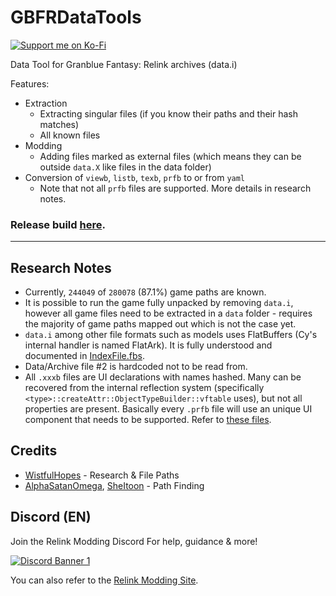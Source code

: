 # GBFRDataTools

<div width="100%">
  <a href="https://ko-fi.com/nenkai" width="40%">
    <img src="https://ko-fi.com/img/githubbutton_sm.svg" alt="Support me on Ko-Fi">
  </a>
</div>

Data Tool for Granblue Fantasy: Relink archives (data.i)

Features:
* Extraction
  * Extracting singular files (if you know their paths and their hash matches)
  * All known files
* Modding
  * Adding files marked as external files (which means they can be outside `data.X` like files in the data folder)
* Conversion of `viewb`, `listb`, `texb`, `prfb` to or from `yaml`
  * Note that not all `prfb` files are supported. More details in research notes.

### Release build [here](https://github.com/Nenkai/GBFRDataTools/releases).

---

## Research Notes

* Currently, `244049` of `280078` (87.1%) game paths are known.
* It is possible to run the game fully unpacked by removing `data.i`, however all game files need to be extracted in a `data` folder - requires the majority of game paths mapped out which is not the case yet.
* `data.i` among other file formats such as models uses FlatBuffers (Cy's internal handler is named FlatArk). It is fully understood and documented in [IndexFile.fbs](https://github.com/Nenkai/GBFRDataTools/blob/master/GBFRDataTools/Entities/IndexFile.fbs).
* Data/Archive file #2 is hardcoded not to be read from.
* All `.xxxb` files are UI declarations with names hashed. Many can be recovered from the internal reflection system (specifically `<type>::createAttr::ObjectTypeBuilder::vftable` uses), but not all properties are present. Basically every `.prfb` file will use an unique UI component that needs to be supported. Refer to [these files](https://github.com/Nenkai/GBFRDataTools/tree/master/GBFRDataTools.Core/UI).

## Credits

* [WistfulHopes](https://github.com/WistfulHopes) - Research & File Paths
* [AlphaSatanOmega](https://github.com/AlphaSatanOmega), [SheItoon](https://github.com/SheItoon) - Path Finding

## Discord (EN)

Join the Relink Modding Discord For help, guidance & more!

<a href="https://discord.gg/gbsG4CDsru">
  <img src="https://discordapp.com/api/guilds/1203608338344976434/widget.png?style=banner2" alt="Discord Banner 1"/>
</a>

You can also refer to the [Relink Modding Site](https://nenkai.github.io/relink-modding/).

